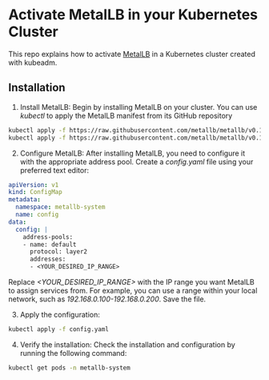 # Activate MetalLB in your Kubernetes Cluster

This repo explains how to activate [MetalLB](https://metallb.universe.tf/) in a Kubernetes cluster created with kubeadm.

## Installation

1. Install MetalLB: Begin by installing MetalLB on your cluster. You can use *kubectl* to apply the MetalLB manifest from its GitHub repository
```bash
kubectl apply -f https://raw.githubusercontent.com/metallb/metallb/v0.10.2/manifests/namespace.yaml
kubectl apply -f https://raw.githubusercontent.com/metallb/metallb/v0.10.2/manifests/metallb.yaml
```
2. Configure MetalLB: After installing MetalLB, you need to configure it with the appropriate address pool. Create a *config.yaml* file using your preferred text editor:
```yaml
apiVersion: v1
kind: ConfigMap
metadata:
  namespace: metallb-system
  name: config
data:
  config: |
    address-pools:
    - name: default
      protocol: layer2
      addresses:
      - <YOUR_DESIRED_IP_RANGE>
```
Replace *<YOUR_DESIRED_IP_RANGE>* with the IP range you want MetalLB to assign services from. For example, you can use a range within your local network, such as *192.168.0.100-192.168.0.200*. Save the file.

3. Apply the configuration:
```bash
kubectl apply -f config.yaml
```
4. Verify the installation: Check the installation and configuration by running the following command:
```bash
kubectl get pods -n metallb-system
```

